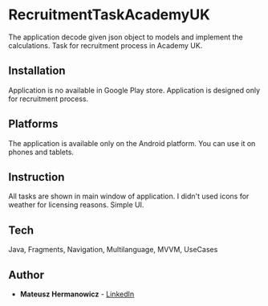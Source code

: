 # RecruitmentTaskAcademyUK

The application decode given json object to models and implement the calculations. Task for recruitment process in Academy UK.

## Installation

Application is no available in Google Play store. Application is designed only for recruitment process.

## Platforms

The application is available only on the Android platform. You can use it on phones and tablets.

## Instruction

All tasks are shown in main window of application. I didn't used icons for weather for licensing reasons. Simple UI.

## Tech

Java, Fragments, Navigation, Multilanguage, MVVM, UseCases

## Author

* **Mateusz Hermanowicz** - [LinkedIn](https://www.linkedin.com/in/mateusz-hermanowicz-57906)
